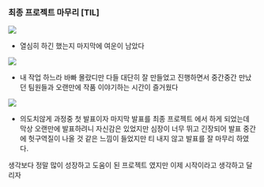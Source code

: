 ### 최종 프로젝트 마무리 [TIL]

[![](https://blogger.googleusercontent.com/img/b/R29vZ2xl/AVvXsEgiSz-3-7k5wTSLCl9IzfJWyMuTYxpzU1ufR1qzesog00R7w04Vl7vI8t7lA3zVDgwlYTjzoYIwPHyXmF2bZIa1jvuXRVn3nPuztmcA1V4NVHi4ymt1hepWb2yhrOQdVAB5OzaCumPReQkfftM1nvynAjU7sLSO3ZhJ4H9dLSdl1shESU8Z8qlpdxv7HQbj/s320/image%20(3).png)](https://www.blogger.com/blog/post/edit/3583706664799492072/3625068233675112919#)

  

- 열심히 하긴 했는지 마지막에 여운이 남았다

  

[![](https://blogger.googleusercontent.com/img/a/AVvXsEh4KvTujVR-cAQ7QMUCHxFrTkK1W-GCiiSSaSxoMx6O7K4HH3PzU4giqp31_jYe4rt40A5jeXhlN-a0qIczIpD77CyTpbicDXsjdp6ftVocnQrhO4wCw2j4suFyhjFpH4GZRaooYqnJ5D4d8hmHMY4LdBob9Xtvub3qoYgIq3CNq782skM3OJE9C9HrfdI6)](https://www.blogger.com/blog/post/edit/3583706664799492072/3625068233675112919#)

  
  

- 내 작업 하느라 바빠 몰랐디만 다들 대단히 잘 만들었고 진행하면서 중간중간 만났던 팀원들과 오랜만에 작품 이야기하는 시간이 즐거웠다

  

[![](https://blogger.googleusercontent.com/img/a/AVvXsEhKpg3cFyVIEc9wB_yoNApx51EGhvnu8FUCNAvOX4YhD-GmKqatZkj7W0MDNPn9_PeZD2VrbxmE2mjlLjeTBkRSPNyt70BBwI2K_rRGNgTUELOhmkwCCd_uSTJwKbu8Shxdc8MuwctSzCMHKeJe3U5zWI7vr4fV5L2jBj0ZRBhvkID-f0H0SLb4WiaNCIhI)](https://www.blogger.com/blog/post/edit/3583706664799492072/3625068233675112919#)

  
  

- 의도치않게 과정중 첫 발표이자 마지막 발표를 최종 프로젝트 에서 하게 되었는데 막상 오랜만에 발표하려니 자신감은 있었지만 심장이 너무 뛰고 긴장되어 발표 중간에 헛구역질이 나올 것 같은 느낌이 들었지만 티 내지 않고 발표를 잘 마무리 하였다.

  

생각보다 정말 많이 성장하고 도움이 된 프로젝트 였지만 이제 시작이라고 생각하고 달리자